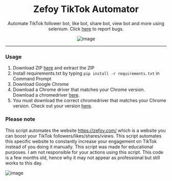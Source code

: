 <br/>
<div align="center">
  
# Zefoy TikTok Automator
Automate TikTok follower bot, like bot, share bot, view bot and more using selenium. Click <a href="https://github.com/useragents/Zefoy-TikTok-Automator/issues">here</a> to report bugs.

![image](https://user-images.githubusercontent.com/103281345/166081404-2ca2610e-90d7-44ee-bda5-66bb714dde24.png)
 
  
</div>


--------------------------------------

### Usage


1. Download ZIP <a href="https://github.com/useragents/Zefoy-TikTok-Automator/archive/refs/heads/main.zip">here</a> and extract the ZIP
2. Install requirements.txt by typing `pip install -r requirements.txt` in Command Prompt
3. Download Google Chrome
4. Download a Chrome driver that matches your Chrome version. Download a chromedriver <a href="https://chromedriver.chromium.org/downloads">here</a>.
5. You must download the correct chromedriver that matches your Chrome version. Check out your version <a href="https://www.google.com/chrome/update/">here</a>.

### Please note

This script automates the website https://zefoy.com/ which is a website you can boost your TikTok followers/likes/shares/views. This script automates this specific website to constantly increase your engagement on TikTok instead of you doing it manually. This script was made for educational purposes. I am not responsible for your actions using this script. This code is a few months old, hence why it may not appear as professional but still works to this day.

 ![image](https://user-images.githubusercontent.com/103281345/166081531-5129cab9-5c21-4d5b-9195-d888e4243b0a.png)
